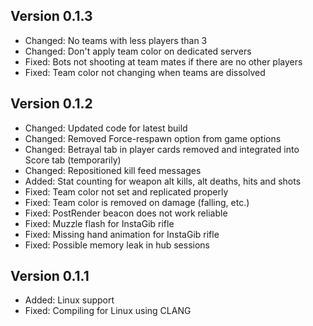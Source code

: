 Version 0.1.3
--------------------------------------
- Changed: No teams with less players than 3
- Changed: Don't apply team color on dedicated servers
- Fixed: Bots not shooting at team mates if there are no other players
- Fixed: Team color not changing when teams are dissolved

Version 0.1.2
--------------------------------------
- Changed: Updated code for latest build
- Changed: Removed Force-respawn option from game options
- Changed: Betrayal tab in player cards removed and integrated into Score tab (temporarily)
- Changed: Repositioned kill feed messages
- Added: Stat counting for weapon alt kills, alt deaths, hits and shots
- Fixed: Team color not set and replicated properly
- Fixed: Team color is removed on damage (falling, etc.)
- Fixed: PostRender beacon does not work reliable
- Fixed: Muzzle flash for InstaGib rifle
- Fixed: Missing hand animation for InstaGib rifle
- Fixed: Possible memory leak in hub sessions

Version 0.1.1
--------------------------------------
- Added: Linux support
- Fixed: Compiling for Linux using CLANG

